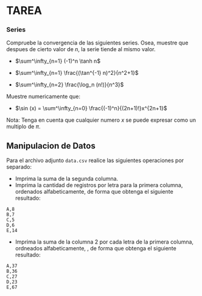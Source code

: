 # TAREA

### Series 
Compruebe la convergencia de las siguientes series. Osea, muestre que despues de cierto valor de $n$, la serie tiende al mismo valor.


* $\sum^\infty_{n=1} (-1)^n \tanh n$

* $\sum^\infty_{n=1} \frac{(\tan^{-1} n)^2}{n^2+1}$

* $\sum^\infty_{n=2} \frac{\log_n (n!)}{n^3}$
	
Muestre numericamente que:
* $\sin (x) = \sum^\infty_{n=0} \frac{(-1)^n}{(2n+1)!}x^{2n+1}$

Nota: Tenga en cuenta que cualquier numero $x$ se puede expresar como un multiplo de $\pi$.


## Manipulacion de Datos

Para el archivo adjunto `data.csv`  realice las siguientes operaciones por separado:

* Imprima la suma de la segunda columna.
* Imprima la cantidad de registros por letra para la  primera columna, ordenados alfabeticamente, de forma que obtenga el siguiente resultado:

```
A,8
B,7
C,5
D,6
E,14
```

* Imprima la suma de la columna 2 por cada letra de la primera columna, ordneados alfabeticamente, , de forma que obtenga el siguiente resultado:
```
A,37
B,36
C,27
D,23
E,67
```   